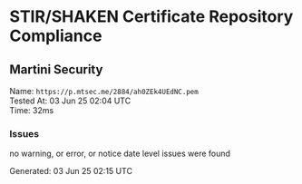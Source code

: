 # STIR/SHAKEN Certificate Repository Compliance

## Martini Security

Name: `https://p.mtsec.me/2884/ah0ZEk4UEdNC.pem`\
Tested At: 03 Jun 25 02:04 UTC\
Time: 32ms

### Issues

no warning, or error, or notice date level issues were found

Generated: 03 Jun 25 02:15 UTC